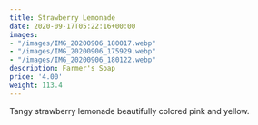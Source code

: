 ```yaml
---
title: Strawberry Lemonade
date: 2020-09-17T05:22:16+00:00
images:
- "/images/IMG_20200906_180017.webp"
- "/images/IMG_20200906_175929.webp"
- "/images/IMG_20200906_180122.webp"
description: Farmer's Soap
price: '4.00'
weight: 113.4
---
```

Tangy strawberry lemonade beautifully colored pink and yellow.